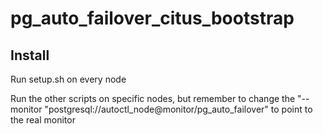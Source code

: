 # pg_auto_failover_citus_bootstrap
## Install

Run setup.sh on every node

Run the other scripts on specific nodes, but remember to change the "--monitor "postgresql://autoctl_node@monitor/pg_auto_failover" to point to the real monitor